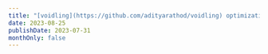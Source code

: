 ```yaml
---
title: "[voidling](https://github.com/adityarathod/voidling) optimizations + rpi port"
date: 2023-08-25
publishDate: 2023-07-31
monthOnly: false
---
```


<!-- Nothing here will be shown to the user. -->